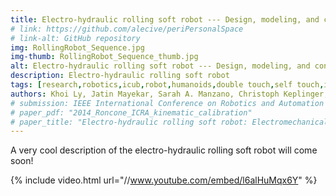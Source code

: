 ```yaml
---
title: Electro-hydraulic rolling soft robot --- Design, modeling, and control
# link: https://github.com/alecive/periPersonalSpace
# link-alt: GitHub repository
img: RollingRobot_Sequence.jpg
img-thumb: RollingRobot_Sequence_thumb.jpg
alt: Electro-hydraulic rolling soft robot --- Design, modeling, and control
description: Electro-hydraulic rolling soft robot
tags: [research,robotics,icub,robot,humanoids,double touch,self touch,inverse kinematics,denavit-hartenberg,dh parameters,ipopt,optimization,cognitive robotics,body representations,icra,icra 2014,body schema,open source,github]
authors: Khoi Ly, Jatin Mayekar, Sarah A. Manzano, Christoph Keplinger, Mark Rentschler, Nikolaus Correll
# submission: IEEE International Conference on Robotics and Automation (ICRA2014), Hong Kong, China, May 31-June 7, 2014
# paper_pdf: "2014_Roncone_ICRA_kinematic_calibration"
# paper_title: "Electro-hydraulic rolling soft robot: Electromechanical Design, hybrid dynamic modeling, and model predictive control"
---
```

A very cool description of the electro-hydraulic rolling soft robot will come soon!

{% include video.html url="//www.youtube.com/embed/l6alHuMqx6Y" %}